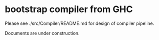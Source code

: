 # bootstrap compiler from GHC

Please see ./src/Compiler/README.md for design of compiler pipeline.

Documents are under construction.